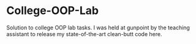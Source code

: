 # College-OOP-Lab
Solution to college OOP lab tasks.
I was held at gunpoint by the teaching assistant to release my state-of-the-art clean-butt code here.
